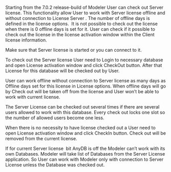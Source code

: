 Starting from the 7.0.2 release-build of Modeler User can check out
Server license. This functionality allow User to work with Server
license offline and without connection to License Server . The number of
offline days is defined in the license options.  It is not possible to
check out the license when there is 0 offline days is set for it. User
can check if it possible to check out the license in the license
activation window within the Client license information.

  
<div class="info">
Make sure that Server license is started or you can
connect to it.
  </div>

To check out the Server license User need to Login to necessary database
and open License activation window and click CheckOut button. After that
License for this database will be checked out by User.  

User can work offline without connection to Server license as many days
as Offline days set for this license in License options. When offline
days will go by Check out will be taken off from the license and User
won’t be able to work with current license.  

The Server License can be checked out several times if there are several
users allowed to work with this database. Every check out locks one slot
so the number of allowed users become one less.

When there is no necessity to have license checked out a User need to
open License activation window and click CheckIn button. Check out will
be removed from the current license.

<div class="warning">
If for current Server license  bit AnyDB is off the Modeler can’t work
with its own Databases. Modeler will take list of Databases from the
Server License application. So User can work with Modeler only with
connection to Server License unless the Database was checked out.
</div>
 

